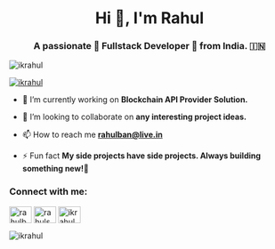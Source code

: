 <h1 align="center">Hi 👋, I'm Rahul</h1>
<h3 align="center">A passionate 🌟 Fullstack Developer 🌟 from India. 🇮🇳</h3>

<p align="left"> <img src="https://komarev.com/ghpvc/?username=ikrahul&label=Profile%20views&color=62ff42&style=flat" alt="ikrahul" /> </p>

<p align="left"> <a href="https://github.com/ryo-ma/github-profile-trophy"><img src="https://github-profile-trophy.vercel.app/?username=ikrahul" alt="ikrahul" /></a> </p>

- 🔭 I’m currently working on **Blockchain API Provider Solution.**

- 👯 I’m looking to collaborate on **any interesting project ideas.**

- 📫 How to reach me **rahulban@live.in**

- ⚡ Fun fact **My side projects have side projects. Always building something new!🌟**

<h3 align="left">Connect with me:</h3>
<p align="left">
<a href="https://twitter.com/rahulban2" target="blank"><img align="center" src="https://raw.githubusercontent.com/rahuldkjain/github-profile-readme-generator/master/src/images/icons/Social/twitter.svg" alt="rahulban2" height="30" width="40" /></a>
<a href="https://linkedin.com/in/rahulsban" target="blank"><img align="center" src="https://raw.githubusercontent.com/rahuldkjain/github-profile-readme-generator/master/src/images/icons/Social/linked-in-alt.svg" alt="rahulsban" height="30" width="40" /></a>
<a href="https://instagram.com/ikrahul_" target="blank"><img align="center" src="https://raw.githubusercontent.com/rahuldkjain/github-profile-readme-generator/master/src/images/icons/Social/instagram.svg" alt="ikrahul_" height="30" width="40" /></a>
</p>

<p><img align="center" src="https://github-readme-stats.vercel.app/api/top-langs?username=ikrahul&show_icons=true&theme=tokyonight&hide_border=true&locale=en&layout=compact" alt="ikrahul" /></p>
